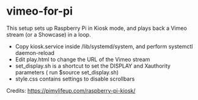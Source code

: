 # vimeo-for-pi

This setup sets up Raspberry Pi in Kiosk mode, and plays back a Vimeo stream (or a Showcase) in a loop.

- Copy kiosk.service inside /lib/systemd/system, and perform systemctl daemon-reload
- Edit play.html to change the URL of the Vimeo stream
- set_display.sh is a shortcut to set the DISPLAY and Xauthority parameters ( run $source set_display.sh)
- style.css contains settings to disable scrollbars

Credits: https://pimylifeup.com/raspberry-pi-kiosk/
